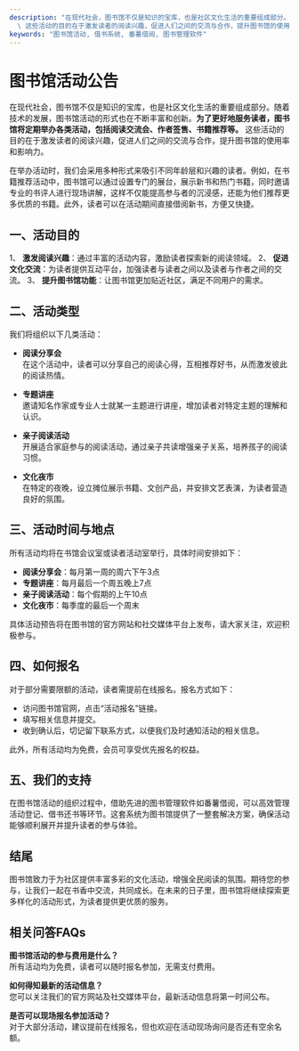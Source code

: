 ```yaml
---
description: "在现代社会，图书馆不仅是知识的宝库，也是社区文化生活的重要组成部分。随着技术的发展，图书馆活动的形式也在不断丰富和创新。**为了更好地服务读者，图书馆将定期举办各类活动，包括阅读交流会、作者签售、书籍推荐等。**\
  \ 这些活动的目的在于激发读者的阅读兴趣，促进人们之间的交流与合作，提升图书馆的使用率和影响力。"
keywords: "图书馆活动, 借书系统, 番薯借阅, 图书管理软件"
---
```

# 图书馆活动公告

在现代社会，图书馆不仅是知识的宝库，也是社区文化生活的重要组成部分。随着技术的发展，图书馆活动的形式也在不断丰富和创新。**为了更好地服务读者，图书馆将定期举办各类活动，包括阅读交流会、作者签售、书籍推荐等。** 这些活动的目的在于激发读者的阅读兴趣，促进人们之间的交流与合作，提升图书馆的使用率和影响力。

在举办活动时，我们会采用多种形式来吸引不同年龄层和兴趣的读者。例如，在书籍推荐活动中，图书馆可以通过设置专门的展台，展示新书和热门书籍，同时邀请专业的书评人进行现场讲解，这样不仅能提高参与者的沉浸感，还能为他们推荐更多优质的书籍。此外，读者可以在活动期间直接借阅新书，方便又快捷。

## **一、活动目的**

1、 **激发阅读兴趣**：通过丰富的活动内容，激励读者探索新的阅读领域。
2、 **促进文化交流**：为读者提供互动平台，加强读者与读者之间以及读者与作者之间的交流。
3、 **提升图书馆功能**：让图书馆更加贴近社区，满足不同用户的需求。

## **二、活动类型**

我们将组织以下几类活动：

- **阅读分享会**  
  在这个活动中，读者可以分享自己的阅读心得，互相推荐好书，从而激发彼此的阅读热情。

- **专题讲座**  
  邀请知名作家或专业人士就某一主题进行讲座，增加读者对特定主题的理解和认识。

- **亲子阅读活动**  
  开展适合家庭参与的阅读活动，通过亲子共读增强亲子关系，培养孩子的阅读习惯。

- **文化夜市**  
  在特定的夜晚，设立摊位展示书籍、文创产品，并安排文艺表演，为读者营造良好的氛围。

## **三、活动时间与地点**

所有活动均将在书馆会议室或读者活动室举行，具体时间安排如下：
- **阅读分享会**：每月第一周的周六下午3点
- **专题讲座**：每月最后一个周五晚上7点
- **亲子阅读活动**：每个假期的上午10点
- **文化夜市**：每季度的最后一个周末

具体活动预告将在图书馆的官方网站和社交媒体平台上发布，请大家关注，欢迎积极参与。

## **四、如何报名**

对于部分需要限额的活动，读者需提前在线报名。报名方式如下：
- 访问图书馆官网，点击“活动报名”链接。
- 填写相关信息并提交。
- 收到确认后，切记留下联系方式，以便我们及时通知活动的相关信息。

此外，所有活动均为免费，会员可享受优先报名的权益。

## **五、我们的支持**

在图书馆活动的组织过程中，借助先进的图书管理软件如番薯借阅，可以高效管理活动登记、借书还书等环节。这套系统为图书馆提供了一整套解决方案，确保活动能够顺利展开并提升读者的参与体验。

## **结尾**

图书馆致力于为社区提供丰富多彩的文化活动，增强全民阅读的氛围。期待您的参与，让我们一起在书香中交流，共同成长。在未来的日子里，图书馆将继续探索更多样化的活动形式，为读者提供更优质的服务。

## 相关问答FAQs

**图书馆活动的参与费用是什么？**  
所有活动均为免费，读者可以随时报名参加，无需支付费用。

**如何得知最新的活动信息？**  
您可以关注我们的官方网站及社交媒体平台，最新活动信息将第一时间公布。

**是否可以现场报名参加活动？**  
对于大部分活动，建议提前在线报名，但也欢迎在活动现场询问是否还有空余名额。

